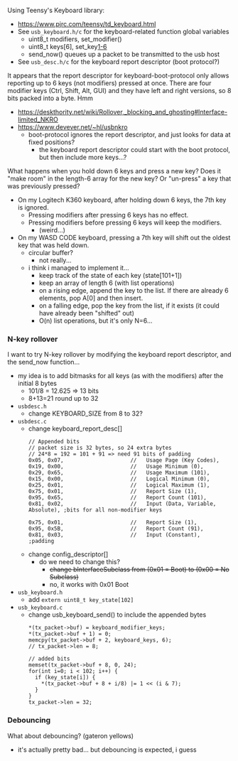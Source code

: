 Using Teensy's Keyboard library:
* https://www.pjrc.com/teensy/td_keyboard.html
* See `usb_keyboard.h/c` for the keyboard-related function global variables
  * uint8_t modifiers,  set_modifier()
  * uint8_t keys[6],  set_key[1-6]()
  * send_now()  queues up a packet to be transmitted to the usb host
* See `usb_desc.h/c` for the keyboard report descriptor (boot protocol?)

It appears that the report descriptor for keyboard-boot-protocol only allows reporting up to 6 keys (not modifiers) pressed at once. There are four modifier keys (Ctrl, Shift, Alt, GUI) and they have left and right versions, so 8 bits packed into a byte.
Hmm
* https://deskthority.net/wiki/Rollover,_blocking_and_ghosting#Interface-limited_NKRO
* https://www.devever.net/~hl/usbnkro
  * boot-protocol ignores the report descriptor, and just looks for data at fixed positions?
    * the keyboard report descriptor could start with the boot protocol, but then include more keys...?

What happens when you hold down 6 keys and press a new key? Does it "make room" in the length-6 array for the new key? Or "un-press" a key that was previously pressed?
* On my Logitech K360 keyboard, after holding down 6 keys, the 7th key is ignored.
  * Pressing modifiers after pressing 6 keys has no effect.
  * Pressing modifiers before pressing 6 keys will keep the modifiers.
    * (weird...)
* On my WASD CODE keyboard, pressing a 7th key will shift out the oldest key that was held down.
  * circular buffer?
    * not really...
  * i think i managed to implement it...
    * keep track of the state of each key (state[101+1])
    * keep an array of length 6 (with list operations)
    * on a rising edge, append the key to the list. If there are already 6 elements, pop A[0] and then insert.
    * on a falling edge, pop the key from the list, if it exists (it could have already been "shifted" out)
    * O(n) list operations, but it's only N=6...

### N-key rollover
I want to try N-key rollover by modifying the keyboard report descriptor, and the send_now function...
* my idea is to add bitmasks for all keys (as with the modifiers) after the initial 8 bytes
  * 101/8 = 12.625 => 13 bits
  * 8+13=21 round up to 32
* `usbdesc.h`
  * change KEYBOARD_SIZE from 8 to 32?
* `usbdesc.c`
  * change keyboard_report_desc[]
    ```
    // Appended bits
    // packet size is 32 bytes, so 24 extra bytes
    // 24*8 = 192 = 101 + 91 => need 91 bits of padding
    0x05, 0x07,                     //   Usage Page (Key Codes),
    0x19, 0x00,                     //   Usage Minimum (0),
    0x29, 0x65,                     //   Usage Maximum (101),
    0x15, 0x00,                     //   Logical Minimum (0),
    0x25, 0x01,                     //   Logical Maximum (1),
    0x75, 0x01,                     //   Report Size (1),
    0x95, 0x65,                     //   Report Count (101),
    0x81, 0x02,                     //   Input (Data, Variable, Absolute), ;bits for all non-modifier keys

    0x75, 0x01,                     //   Report Size (1),
    0x95, 0x5B,                     //   Report Count (91),
    0x81, 0x03,                     //   Input (Constant),          ;padding
    ```
  * change config_descriptor[]
    * do we need to change this?
      * ~~change bInterfaceSubclass from (0x01 = Boot)  to (0x00 = No Subclass)~~
      * no, it works with 0x01 Boot 
* `usb_keyboard.h`
  * add `extern uint8_t key_state[102]`
* `usb_keyboard.c`
  * change usb_keyboard_send() to include the appended bytes
    ```
    *(tx_packet->buf) = keyboard_modifier_keys;
    *(tx_packet->buf + 1) = 0;
    memcpy(tx_packet->buf + 2, keyboard_keys, 6);
    // tx_packet->len = 8;

    // added bits
    memset(tx_packet->buf + 8, 0, 24);
    for(int i=0; i < 102; i++) {
      if (key_state[i]) {
        *(tx_packet->buf + 8 + i/8) |= 1 << (i & 7);
      }
    }
    tx_packet->len = 32;
    ```

### Debouncing
What about debouncing? (gateron yellows)
* it's actually pretty bad... but debouncing is expected, i guess
